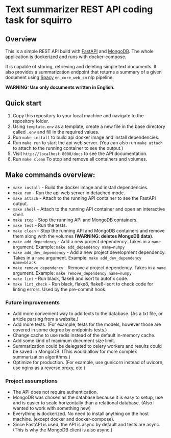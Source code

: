 # Text summarizer REST API coding task for squirro

## Overview
This is a simple REST API build with [FastAPI](https://fastapi.tiangolo.com) and [MongoDB](https://www.mongodb.com/). The whole application is dockerized and runs with docker-compose.

It is capable of storing, retrieving and deleting simple text documents. It also provides a summarization endpoint that returns a summary of a given document using [Spacy](https://spacy.io/) `en_core_web_sm` nlp pipeline.

**WARNING: Use only documents written in English.**

## Quick start
1. Copy this repository to your local machine and navigate to the repository folder.
2. Using `template.env` as a template, create a new file in the base directory called `.env` and fill in the required values.
3. Run `make install` to build api docker image and install dependencies.
4. Run `make run` to start the api web server. (You can also run `make attach` to attach to the running container to see the output.)
5. Visit `http://localhost:8000/docs` to see the API documentation.
6. Run `make clean` To stop and remove all containers and volumes.

## Make commands overview:
- `make install` - Build the docker image and install dependencies.
- `make run` - Run the api web server in detached mode.
- `make attach` - Attach to the running API container to see the FastAPI output.
- `make shell` - Attach to the running API container and open an interactive shell.
- `make stop` - Stop the running API and MongoDB containers.
- `make test` - Run the tests.
- `make clean` - Stop the running API and MongoDB containers and remove them along with the volumes **(WARNING: deletes MongoDB data)**.
- `make add_dependency` - Add a new project dependency. Takes in a `name` argument. Example: `make add_dependency name=numpy`
- `make add_dev_dependency` - Add a new project development dependency. Takes in a `name` argument. Example: `make add_dev_dependency name=black`
- `make remove_dependency` - Remove a project dependency. Takes in a `name` argument. Example: `make remove_dependency name=numpy`
- `make lint` - Run black, flake8 and isort to autofix code.
- `make lint_check` - Run black, flake8, flake8-isort to check code for linting errors. Used by the pre-commit hook.

### Future improvements
- Add more convenient way to add texts to the database. (As a txt file, or article parsing from a website.)
- Add more tests. (For example, tests for the models, however those are covered in some degree by endpoints tests.)
- Change cache to use redis instead of the default in-memory cache.
- Add some kind of maximum document size limit.
- Summarization could be delegated to celery workers and results could be saved in MongoDB. (This would allow for more complex summarization algorithms.)
- Optimize for production. (For example, use gunicorn instead of uvicorn, use nginx as a reverse proxy, etc.)

### Project assumptions
- The API does not require authentication.
- MongoDB was chosen as the database because it is easy to setup, use and is easier to scale horizontally than a relational database. (Also I wanted to work with something new)
- Everything is dockerized. No need to install anything on the host machine. (except docker and docker-compose).
- Since FastAPI is used, the API is async by default and tests are async. (This is why the MongoDB client is also async.)
